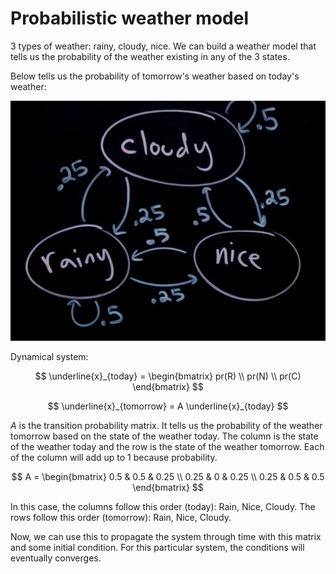 # Probabilistic weather model

3 types of weather: rainy, cloudy, nice. We can build a weather model that tells us the probability of the weather existing in any of the 3 states.

Below tells us the probability of tomorrow's weather based on today's weather:

![](./Assets/simple-weather-model.png)

Dynamical system:

$$
\underline{x}_{today} = \begin{bmatrix} pr(R) \\ pr(N) \\ pr(C) \end{bmatrix}
$$

$$
\underline{x}_{tomorrow} = A \underline{x}_{today}
$$

$A$ is the transition probability matrix. It tells us the probability of the weather tomorrow based on the state of the weather today. The column is the state of the weather today and the row is the state of the weather tomorrow. Each of the column will add up to 1 because probability.

$$
A = \begin{bmatrix} 0.5 & 0.5 & 0.25 \\ 0.25 & 0 & 0.25 \\ 0.25 & 0.5 & 0.5 \end{bmatrix}
$$

In this case, the columns follow this order (today): Rain, Nice, Cloudy. The rows follow this order (tomorrow): Rain, Nice, Cloudy.

Now, we can use this to propagate the system through time with this matrix and some initial condition. For this particular system, the conditions will eventually converges.